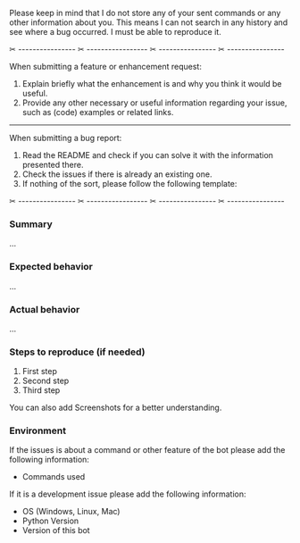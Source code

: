 <!-- Provide a general summary of your issue in the Title above -->

Please keep in mind that I do not store any of your sent commands or any other information about you. This means I can not search in any history and see where a bug occurred. I must be able to reproduce it.

✂ ---------------- ✂ ----------------- ✂ ---------------- ✂ ----------------

When submitting a feature or enhancement request:

1. Explain briefly what the enhancement is and why you think it would be useful.
2. Provide any other necessary or useful information regarding your issue, such as (code) examples or related links.

---

When submitting a bug report:
1. Read the README and check if you can solve it with the information presented there.
2. Check the issues if there is already an existing one. 
3. If nothing of the sort, please follow the following template:

✂ ---------------- ✂ ----------------- ✂ ---------------- ✂ ----------------

### Summary

...

### Expected behavior

...

### Actual behavior

...

### Steps to reproduce (if needed)

1. First step
2. Second step
3. Third step

You can also add Screenshots for a better understanding.

### Environment

If the issues is about a command or other feature of the bot please add the following information:
* Commands used 

If it is a development issue please add the following information: 
* OS (Windows, Linux, Mac)
* Python Version
* Version of this bot
